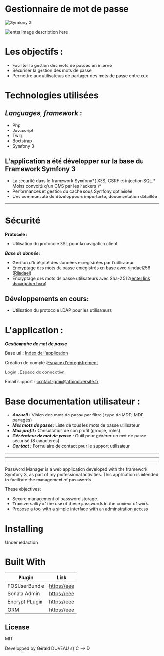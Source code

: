 
Gestionnaire de mot de passe
============


![Symfony 3](https://symfony.com/images/v5/pictos/home-main-illu.svg)


![enter image description here](https://www.afbiodiversite.fr/sites/default/files/logo-afb_1_2.jpg)


# **Les objectifs :**

 - Faciliter la gestion des mots de passes en interne
 - Sécuriser la gestion des mots de passe
 - Permettre aux utilisateurs de partager des mots de passe entre eux


# **Technologies utilisées**

## *Languages, framework* :

 - Php
 - Javascript
 - Twig
 - Bootstrap
 - Symfony 3

## L'application a été développer sur la base du Framework Symfony 3

		 

 -   La sécurité dans le framework Symfony*( XSS, CSRF et injection SQL.* Moins convoité q'un CMS par les hackers )*
 -   Performances et  gestion du cache sous Symfony optimisée
 -   Une communauté de développeurs importante, documentation détaillée


----------


# **Sécurité**

**Protocole :**

 - Utilisation  du protocole SSL pour la navigation client

***Base de donnée:***

 - Gestion d'intégrité des données enregistrées par l’utilisateur 
 - Encryptage des mots de passe enregistrés en base avec rijndael256 ([Rijndael](https://fr.wikipedia.org/wiki/Rijndael))
 - Encryptage des mots de passe utilisateurs avec Sha-2  512([enter link description here](https://fr.wikipedia.org/wiki/SHA-2))


## Développements en cours:

 - Utilisation du protocole LDAP pour les utilisateurs

# **L'application :**

***Gestionnaire de mot de passe*** 

Base url : [Index de l'application](http://dev.gmp.afbiodiversite.fr.aten-23.ovea.com/)

Création de compte :[Espace d'enregistrement](http://dev.gmp.afbiodiversite.fr.aten-23.ovea.com/register/)

Login : [Espace de connection](http://dev.gmp.afbiodiversite.fr.aten-23.ovea.com/login)

Email support : contact-gmp@afbiodiversite.fr


# **Base documentation utilisateur :**

 - ***Accueil :*** Vision des mots de passe par filtre ( type de MDP, MDP partagés)
 - ***Mes mots de passe:*** Liste de tous les mots de passe utilisateur
 - ***Mon profil :*** Consultation de son profil (groupe, roles)
 -  ***Générateur de mot de passe :*** Outil pour générer un mot de passe sécurisé (8 caractères)
 - ***Contact :***   Formulaire de contact pour le support utilisateur

----------


----------


----------





Password Manager is a web application developed with the framework Symfony 3, as part of my professional activities.
This application is intended to facilitate the management of passwords



These objectives:

- Secure management of password storage.
- Transversality of the use of these passwords in the context of work.
- Propose a tool with a simple interface with an adminstration access


# Installing


Under redaction



# Built With

| Plugin | Link |
| ------ | ------ |
| FOSUserBundle | <https://eee>|
| Sonata Admin |  <https://eee> |
| Encrypt PLugin | <https://eee> |
| ORM | <https://eee>|


## License

MIT


Developped by Gérald DUVEAU
s}
C --> D
```

